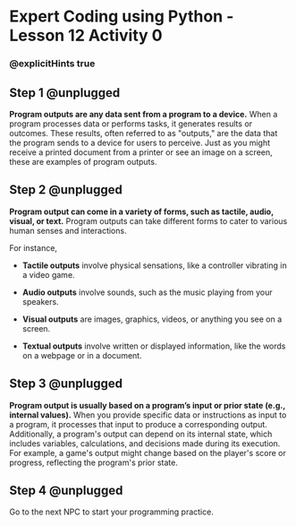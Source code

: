 # Expert Coding using Python - Lesson 12 Activity 0
### @explicitHints true

## Step 1 @unplugged

**Program outputs are any data sent from a program to a device.** 
When a program processes data or performs tasks, it generates results or outcomes. These results, often referred to as "outputs," are the data that the program sends to a device for users to perceive. Just as you might receive a printed document from a printer or see an image on a screen, these are examples of program outputs.

## Step 2 @unplugged

**Program output can come in a variety of forms, such as tactile, audio, visual, or text.**
Program outputs can take different forms to cater to various human senses and interactions.

 For instance,

 - **Tactile outputs** involve physical sensations, like a controller
   vibrating in a video game. 
   
 - **Audio outputs** involve sounds, such as the music playing from your speakers. 
 - **Visual outputs** are images, graphics, videos, or anything you see on a screen. 
 - **Textual outputs** involve written or displayed information, like the words on a webpage or in a document.

## Step 3 @unplugged

**Program output is usually based on a program’s input or prior state (e.g., internal values).** When you provide specific data or instructions as input to a program, it processes that input to produce a corresponding output.
Additionally, a program's output can depend on its internal state, which includes variables, calculations, and decisions made during its execution. For example, a game's output might change based on the player's score or progress, reflecting the program's prior state.

## Step 4 @unplugged

Go to the next NPC to start your programming practice. 